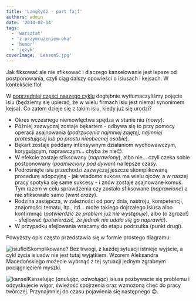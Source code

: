 ```yaml
---
title: 'Langłydż - part fajf'
authors: admin
date: '2014-02-14'
tags:
  - 'warsztat'
  - 'z-przymrużeniem-oka'
  - 'humor'
  - 'język'
coverImage: 'Lesson5.jpg'
---
```


Jak fiksować ale nie sfiksować i dlaczego kanselowanie jest lepsze od
postponowania, czyli ciąg dalszy opowieści o isiusach i kejsach. W kontekście
floł.

<!--truncate-->

W [poprzedniej części naszego cyklu](http://techwriter.pl/langlydz-part-folur/)
dogłębnie wytłumaczyliśmy pojęcie isiu (będziemy się upierać, że w wielu firmach
isiu jest niemal synonimem kejsa). Co zatem dzieje się z takim isiu, kiedy już
się urodzi?

- Okres wczesnego niemowlęctwa spędza w stanie niu (_nowy_).
- Później zazwyczaj zostaje bękartem - odbywa się to przy pomocy operacji
  asajnowania (_podrzucenia najmniej zajętej, najmniej protestującej lub po
  prostu nieobecnej osobie_).
- Bękart zostaje poddany intensywnym działaniom wychowawczym, korygującym,
  naprawczym... chyba że nie😊.
- W efekcie zostaje sfiksowany (_naprawiony_), albo nie... czyli czeka sobie
  postponowany (_podmieciony pod dywan_) na lepsze czasy.
- Podrośnięte isiu przechodzi zazwyczaj jeszcze skomplikowaną procedurę
  adopcyjną - jak wiadomo sukces ma wielu ojców, a w naszej pracy spotyka się
  same sukcesy - i znów zostaje asajnowane komuś. Tym razem w celu sprawdzenia
  czy zostało sfiksowane (_naprawione_) a nie sfiksowało samo (_went crazy_).
- Rodzina zastępcza, w zależności od pory dnia, nastroju, kompetencji,
  znajomości tematu, itp., itd... może takiego dojrzałego isiusa albo konfirmnąć
  (_potwierdzić że problem już nie występuje_), albo (o zgrozo!) - sfejlować
  (_potwierdzić, że jednak nie udało się go naprawić_).
- W przypadku sfejlowania wracamy do etapu podrzutka (punkt drugi).

Powyższy opis często przedstawia się w formie prostego diagramu:

![isiuflol](images/isiuflol-300x231.gif)Skomplikowane? Bez trwogi, z każdej
sytuacji istnieje wyjście, a cykl życia isiusów nie jest tutaj wyjątkiem. Wzorem
Aleksandra Macedońskiego możecie wybrnąć z tej sytuacji jednym zgrabnym
pociągnięciem myszki.

![kansel](images/kansel-300x199.jpg)Kanselując (_anulując, odwołując_) isiusa
pozbywacie się problemu i odzyskujecie wigor, świeżość spojrzenia oraz wzmożoną
chęć do pracy twórczej. Przynajmniej do czasu pojawienia się następnego 😊.
